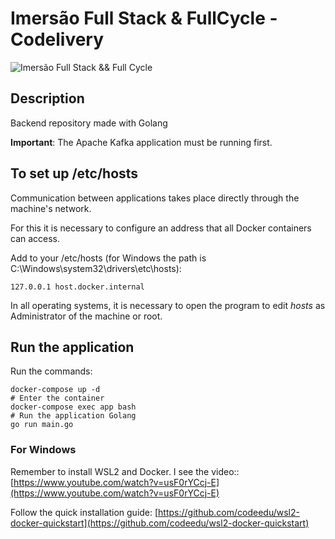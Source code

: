 # Imersão Full Stack & FullCycle - Codelivery

![Imersão Full Stack && Full Cycle](https://events-fullcycle.s3.amazonaws.com/events-fullcycle/static/site/img/grupo_4417.png)

## Description

Backend repository made with Golang

**Important**: The Apache Kafka application must be running first.

## To set up /etc/hosts

Communication between applications takes place directly through the machine's network.

For this it is necessary to configure an address that all Docker containers can access.

Add to your /etc/hosts (for Windows the path is C:\Windows\system32\drivers\etc\hosts):

```
127.0.0.1 host.docker.internal
```

In all operating systems, it is necessary to open the program to edit _hosts_ as Administrator of the machine or root.

## Run the application

Run the commands:

```
docker-compose up -d
# Enter the container
docker-compose exec app bash
# Run the application Golang
go run main.go
```

### For Windows

Remember to install WSL2 and Docker. I see the video:: [https://www.youtube.com/watch?v=usF0rYCcj-E](https://www.youtube.com/watch?v=usF0rYCcj-E)

Follow the quick installation guide: [https://github.com/codeedu/wsl2-docker-quickstart](https://github.com/codeedu/wsl2-docker-quickstart)
